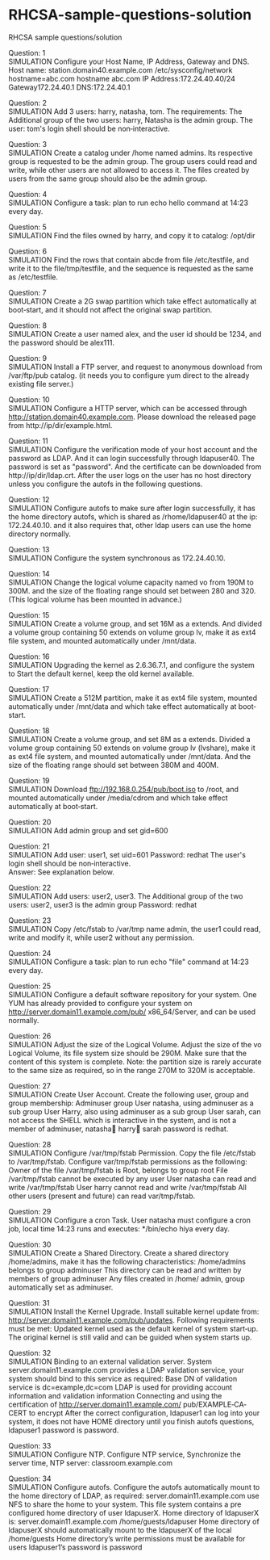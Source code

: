 # RHCSA-sample-questions-solution
RHCSA sample questions/solution


Question: 1   
SIMULATION
Configure your Host Name, IP Address, Gateway and DNS.
Host name: station.domain40.example.com
/etc/sysconfig/network
hostname=abc.com
hostname abc.com
IP Address:172.24.40.40/24
Gateway172.24.40.1
DNS:172.24.40.1  
  
 
 
Question: 2   
SIMULATION
Add 3 users: harry, natasha, tom.
The requirements: The Additional group of the two users: harry, Natasha is the admin
group. The user: tom's login shell should be non‐interactive.  
  
 
Question: 3      
SIMULATION
Create a catalog under /home named admins. Its respective group is requested to be
the admin group. The group users could read and write, while
other users are not allowed to access it. The files created by users from the same group
should also be the admin group.  

 
Question: 4   
SIMULATION
Configure a task: plan to run echo hello command at 14:23 every day.  
 
 
Question: 5   
SIMULATION
Find the files owned by harry, and copy it to catalog: /opt/dir 
 
 
Question: 6      
SIMULATION
Find the rows that contain abcde from file /etc/testfile, and write it to the
file/tmp/testfile, and the sequence is requested as the same as /etc/testfile.
 
 
Question: 7   
SIMULATION
Create a 2G swap partition which take effect automatically at boot‐start, and it should
not affect the original swap partition.  
 
Question: 8   
SIMULATION
Create a user named alex, and the user id should be 1234, and the password should be
alex111.  
 
 
Question: 9      
SIMULATION
Install a FTP server, and request to anonymous download from /var/ftp/pub catalog. (it
needs you to configure yum direct to the already existing file
server.) 
 
 
Question: 10   
SIMULATION
Configure a HTTP server, which can be accessed through
http://station.domain40.example.com.
Please download the released page from http://ip/dir/example.html.  
 
Question: 11   
SIMULATION
Configure the verification mode of your host account and the password as LDAP. And it
can login successfully through ldapuser40. The password is set
as "password". And the certificate can be downloaded from http://ip/dir/ldap.crt. After
the user logs on the user has no host directory unless you
configure the autofs in the following questions. 
 
 
Question: 12      
SIMULATION
Configure autofs to make sure after login successfully, it has the home directory autofs,
which is shared as /rhome/ldapuser40 at the ip: 172.24.40.10.
and it also requires that, other ldap users can use the home directory normally.  

 
 
Question: 13   
SIMULATION
Configure the system synchronous as 172.24.40.10.  
 
 
Question: 14   
SIMULATION
Change the logical volume capacity named vo from 190M to 300M. and the size of the
floating range should set between 280 and 320. (This logical
volume has been mounted in advance.)  
  

Question: 15      
SIMULATION
Create a volume group, and set 16M as a extends. And divided a volume group
containing 50 extends on volume group lv, make it as ext4 file system,
and mounted automatically under /mnt/data.  
 
Question: 16   
SIMULATION
Upgrading the kernel as 2.6.36.7.1, and configure the system to Start the default kernel,
keep the old kernel available.  
 
 
Question: 17   
SIMULATION
Create a 512M partition, make it as ext4 file system, mounted automatically under
/mnt/data and which take effect automatically at boot‐start.  
 
 
Question: 18      
SIMULATION
Create a volume group, and set 8M as a extends. Divided a volume group containing 50
extends on volume group lv (lvshare), make it as ext4 file
system, and mounted automatically under /mnt/data. And the size of the floating range
should set between 380M and 400M. 
 
 
Question: 19   
SIMULATION
Download ftp://192.168.0.254/pub/boot.iso to /root, and mounted automatically under
/media/cdrom and which take effect automatically at boot‐start.  
 
 
Question: 20   
SIMULATION
Add admin group and set gid=600  
 
 
Question: 21      
SIMULATION
Add user: user1, set uid=601
Password: redhat
The user's login shell should be non‐interactive.  
Answer: See explanation below.
 
Question: 22   
SIMULATION
Add users: user2, user3.
The Additional group of the two users: user2, user3 is the admin group Password:
redhat  
 
 
Question: 23   
SIMULATION
Copy /etc/fstab to /var/tmp name admin, the user1 could read, write and modify it,
while user2 without any permission.  
 
 
Question: 24      
SIMULATION
Configure a task: plan to run echo "file" command at 14:23 every day.  

 
Question: 25   
SIMULATION
Configure a default software repository for your system.
One YUM has already provided to configure your system on
http://server.domain11.example.com/pub/ x86_64/Server, and can be used normally.  
 
Question: 26   
SIMULATION
Adjust the size of the Logical Volume.
Adjust the size of the vo Logical Volume, its file system size should be 290M. Make sure
that the content of this system is complete.
Note: the partition size is rarely accurate to the same size as required, so in the range
270M to 320M is acceptable.
 
Question: 27      
SIMULATION
Create User Account.
Create the following user, group and group membership:
Adminuser group
User natasha, using adminuser as a sub group
User Harry, also using adminuser as a sub group
User sarah, can not access the SHELL which is interactive in the system, and is not a
member of adminuser, natasha harry sarah password is redhat.  

 
 
Question: 28   
SIMULATION
Configure /var/tmp/fstab Permission.
Copy the file /etc/fstab to /var/tmp/fstab. Configure var/tmp/fstab permissions as the
following:
Owner of the file /var/tmp/fstab is Root, belongs to group root
File /var/tmp/fstab cannot be executed by any user
User natasha can read and write /var/tmp/fstab
User harry cannot read and write /var/tmp/fstab
All other users (present and future) can read var/tmp/fstab.  
 
Question: 29   
SIMULATION
Configure a cron Task.
User natasha must configure a cron job, local time 14:23 runs and executes: */bin/echo
hiya every day. 
 
Question: 30      
SIMULATION
Create a Shared Directory.
Create a shared directory /home/admins, make it has the following characteristics:
/home/admins belongs to group adminuser
This directory can be read and written by members of group adminuser Any files
created in /home/ admin, group automatically set as adminuser.  

 
Question: 31   
SIMULATION
Install the Kernel Upgrade.
Install suitable kernel update from:
http://server.domain11.example.com/pub/updates.
Following requirements must be met:
Updated kernel used as the default kernel of system start‐up.
The original kernel is still valid and can be guided when system starts up.  
 
 
Question: 32   
SIMULATION
Binding to an external validation server.
System server.domain11.example.com provides a LDAP validation service, your system
should bind to this service as required:
Base DN of validation service is dc=example,dc=com
LDAP is used for providing account information and validation information Connecting
and using the certification of http://server.domain11.example.com/
pub/EXAMPLE‐CA‐CERT to encrypt
After the correct configuration, ldapuser1 can log into your system, it does not have
HOME directory until you finish autofs questions, ldapuser1
password is password.  
 
 
Question: 33      
SIMULATION
Configure NTP.
Configure NTP service, Synchronize the server time, NTP server: classroom.example.com  

 
Question: 34   
SIMULATION
Configure autofs.
Configure the autofs automatically mount to the home directory of LDAP, as required:
server.domain11.example.com use NFS to share the home to your system. This file
system contains a pre
configured home directory of user ldapuserX.
Home directory of ldapuserX is:
server.domain11.example.com /home/guests/ldapuser
Home directory of ldapuserX should automatically mount to the ldapuserX of the local
/home/guests Home directory’s write permissions must be
available for users ldapuser1’s password is password  
